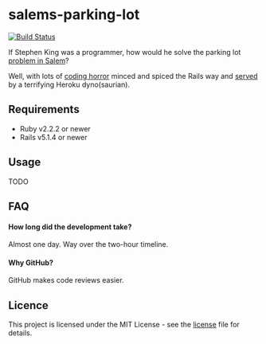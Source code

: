 # salems-parking-lot

[![Build
Status](https://travis-ci.org/lunohodov/salems-parking-lot.svg?branch=master)](https://travis-ci.org/lunohodov/salems-parking-lot)

If Stephen King was a programmer, how would he solve the parking lot [problem in Salem](https://en.wikipedia.org/wiki/%27Salem%27s_Lot)?

Well, with lots of [coding horror](https://blog.codinghorror.com/) minced and spiced the
Rails way and [served](https://salems-parking-lot.herokuapp.com) by a terrifying Heroku dyno(saurian).

## Requirements

* Ruby v2.2.2 or newer
* Rails v5.1.4 or newer

## Usage

TODO

## FAQ

#### How long did the development take?

Almost one day. Way over the two-hour timeline. 

#### Why GitHub?

GitHub makes code reviews easier.

## Licence

This project is licensed under the MIT License - see the [license](LICENSE.md) file for details.
